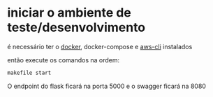 # iniciar o ambiente de teste/desenvolvimento

é necessário ter o [docker](https://docs.docker.com/get-docker/), docker-compose e [aws-cli](https://docs.aws.amazon.com/cli/latest/userguide/getting-started-install.html#cliv2-linux-install) instalados

então execute os comandos na ordem:

```sh
makefile start
```

O endpoint do flask ficará na porta 5000 e o swagger ficará na 8080
